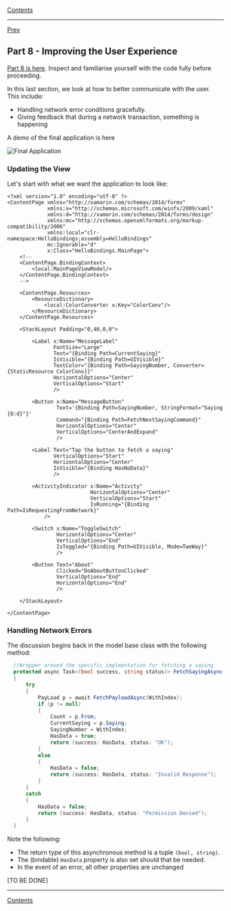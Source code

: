 [Contents](README.md)

----

[Prev](mvvm-7.md)

## Part 8 - Improving the User Experience

[Part 8 is here](/code/Chapter2/Bindings/HelloBindings-08). Inspect and familiarise yourself with the code fully before proceeding. 

In this last section, we look at how to better communicate with the user. This include:

- Handling network error conditions gracefully. 
- Giving feedback that during a network transaction, something is happening

A demo of the final application is here

![Final Application](https://youtu.be/tDCPw1KSoUc)

### Updating the View
Let's start with what we want the application to look like:

```XAML
<?xml version="1.0" encoding="utf-8" ?>
<ContentPage xmlns="http://xamarin.com/schemas/2014/forms"
             xmlns:x="http://schemas.microsoft.com/winfx/2009/xaml"
             xmlns:d="http://xamarin.com/schemas/2014/forms/design"
             xmlns:mc="http://schemas.openxmlformats.org/markup-compatibility/2006"
             xmlns:local="clr-namespace:HelloBindings;assembly=HelloBindings"
             mc:Ignorable="d"
             x:Class="HelloBindings.MainPage">
    <!--        
    <ContentPage.BindingContext>
        <local:MainPageViewModel/>
    </ContentPage.BindingContext>
    -->
    
    <ContentPage.Resources>
        <ResourceDictionary>
            <local:ColorConverter x:Key="ColorConv"/>
        </ResourceDictionary>
    </ContentPage.Resources>
    
    <StackLayout Padding="0,40,0,0">
        
        <Label x:Name="MessageLabel" 
               FontSize="Large"
               Text="{Binding Path=CurrentSaying}" 
               IsVisible="{Binding Path=UIVisible}"
               TextColor="{Binding Path=SayingNumber, Converter={StaticResource ColorConv}}"
               HorizontalOptions="Center"
               VerticalOptions="Start" 
               />

        <Button x:Name="MessageButton"
                Text='{Binding Path=SayingNumber, StringFormat="Saying {0:d}"}'
                Command="{Binding Path=FetchNextSayingCommand}"
                HorizontalOptions="Center" 
                VerticalOptions="CenterAndExpand"
                />
        
        <Label Text="Tap the button to fetch a saying"
               VerticalOptions="Start"
               HorizontalOptions="Center"
               IsVisible="{Binding HasNoData}"
               />

        <ActivityIndicator x:Name="Activity"
                           HorizontalOptions="Center"
                           VerticalOptions="Start"
                           IsRunning="{Binding Path=IsRequestingFromNetwork}"
            />
            
        <Switch x:Name="ToggleSwitch"  
                HorizontalOptions="Center"
                VerticalOptions="End"
                IsToggled="{Binding Path=UIVisible, Mode=TwoWay}"
                />

        <Button Text="About" 
                Clicked="DoAboutButtonClicked"
                VerticalOptions="End"
                HorizontalOptions="End"
                />
        
    </StackLayout>

</ContentPage>

```

### Handling Network Errors
The discussion begins back in the model base class with the following method:

```C#
  //Wrapper around the specific implmentation for fetching a saying
  protected async Task<(bool success, string status)> FetchSayingAsync(int WithIndex = 0)
  {
      try
      {
          PayLoad p = await FetchPayloadAsync(WithIndex);
          if (p != null)
          {
              Count = p.From;
              CurrentSaying = p.Saying;
              SayingNumber = WithIndex;
              HasData = true;
              return (success: HasData, status: "OK");
          }
          else
          {
              HasData = false;
              return (success: HasData, status: "Invalid Response");
          }
      }
      catch
      {
          HasData = false;
          return (success: HasData, status: "Permission Denied");
      }
  }
```

Note the following:

- The return type of this asynchronous method is a tuple `(bool, string)`. 
- The (bindable) `HasData` property is also set should that be needed.
- In the event of an error, all other properties are unchanged


[TO BE DONE]




----

[Contents](README.md)
